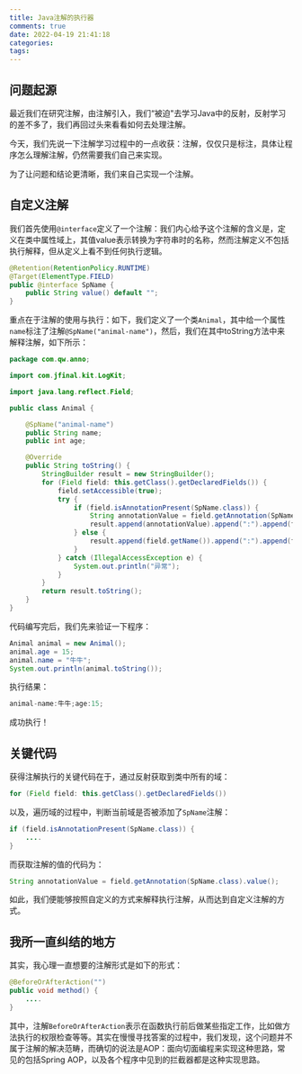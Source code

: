 ```yaml
---
title: Java注解的执行器
comments: true
date: 2022-04-19 21:41:18
categories:
tags:
---
```




## 问题起源

最近我们在研究注解，由注解引入，我们“被迫"去学习Java中的反射，反射学习的差不多了，我们再回过头来看看如何去处理注解。

今天，我们先说一下注解学习过程中的一点收获：注解，仅仅只是标注，具体让程序怎么理解注解，仍然需要我们自己来实现。

为了让问题和结论更清晰，我们来自己实现一个注解。

## 自定义注解

我们首先使用`@interface`定义了一个注解：我们内心给予这个注解的含义是，定义在类中属性域上，其值value表示转换为字符串时的名称，然而注解定义不包括执行解释，但从定义上看不到任何执行逻辑。

```java
@Retention(RetentionPolicy.RUNTIME)
@Target(ElementType.FIELD)
public @interface SpName {
    public String value() default "";
}
```

重点在于注解的使用与执行：如下，我们定义了一个类`Animal`，其中给一个属性`name`标注了注解`@SpName("animal-name")`，然后，我们在其中toString方法中来解释注解，如下所示：

```java
package com.qw.anno;

import com.jfinal.kit.LogKit;

import java.lang.reflect.Field;

public class Animal {

    @SpName("animal-name")
    public String name;
    public int age;

    @Override
    public String toString() {
        StringBuilder result = new StringBuilder();
        for (Field field: this.getClass().getDeclaredFields()) {
            field.setAccessible(true);
            try {
                if (field.isAnnotationPresent(SpName.class)) {
                    String annotationValue = field.getAnnotation(SpName.class).value();
                    result.append(annotationValue).append(":").append(field.get(this)).append(";");
                } else {
                    result.append(field.getName()).append(":").append(field.get(this)).append(";");
                }
            } catch (IllegalAccessException e) {
                System.out.println("异常");
            }
        }
        return result.toString();
    }
}

```

代码编写完后，我们先来验证一下程序：

```java
Animal animal = new Animal();
animal.age = 15;
animal.name = "牛牛";
System.out.println(animal.toString());
```

执行结果：

```java
animal-name:牛牛;age:15;
```

成功执行！

## 关键代码

获得注解执行的关键代码在于，通过反射获取到类中所有的域：

```java
for (Field field: this.getClass().getDeclaredFields()) 
```

以及，遍历域的过程中，判断当前域是否被添加了`SpName`注解：

```java
if (field.isAnnotationPresent(SpName.class)) {
    ....
}
```

而获取注解的值的代码为：

```java
String annotationValue = field.getAnnotation(SpName.class).value();
```

如此，我们便能够按照自定义的方式来解释执行注解，从而达到自定义注解的方式。

## 我所一直纠结的地方

其实，我心理一直想要的注解形式是如下的形式：

```java
@BeforeOrAfterAction("")
public void method() {
    ....
}
```

其中，注解`BeforeOrAfterAction`表示在函数执行前后做某些指定工作，比如做方法执行的权限检查等等。其实在慢慢寻找答案的过程中，我们发现，这个问题并不属于注解的解决范畴，而确切的说法是AOP：面向切面编程来实现这种思路，常见的包括Spring AOP，以及各个程序中见到的拦截器都是这种实现思路。